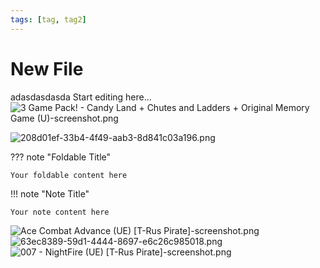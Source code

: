 ```yaml
---
tags: [tag, tag2]
---
```


# New File
adasdasdasda
Start editing here...
![3 Game Pack! - Candy Land + Chutes and Ladders + Original Memory Game (U)-screenshot.png](/images/a6212004-4ccc-493f-b019-1f749a5cf8cb.png)

![208d01ef-33b4-4f49-aab3-8d841c03a196.png](/images/208d01ef-33b4-4f49-aab3-8d841c03a196.png)

??? note "Foldable Title"

    Your foldable content here
!!! note "Note Title"

    Your note content here

![Ace Combat Advance (UE) [T-Rus Pirate]-screenshot.png](/images/86759d17-506c-4486-be90-c6f11c4dea7a.png)
![63ec8389-59d1-4444-8697-e6c26c985018.png](/images/63ec8389-59d1-4444-8697-e6c26c985018.png)
![007 - NightFire (UE) [T-Rus Pirate]-screenshot.png](/images/1e68fa7e-5e6b-4d07-84b3-8c9fca15a368.png)
